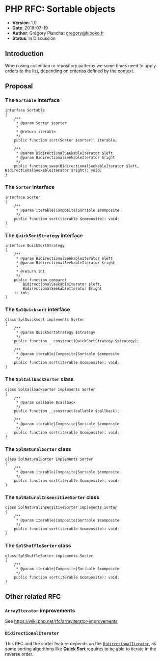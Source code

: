 PHP RFC: Sortable objects
=========================

* **Version**: 1.0
* **Date**: 2018-07-19
* **Author**: Grégory Planchat <gregory@kiboko.fr>
* **Status**: In Discussion

Introduction
------------

When using collection or repository patterns we some times need to apply orders to the list, depending on criterias defined by the context.

Proposal
--------

### The `Sortable` interface

```
interface Sortable
{
    /**
     * @param Sorter $sorter
     *
     * @return iterable
     */
    public function sort(Sorter $sorter): iterable;

    /**
     * @param BidirectionalSeekableIterator $left
     * @param BidirectionalSeekableIterator $right
     */
    public function swap(BidirectionalSeekableIterator $left, BidirectionalSeekableIterator $right): void;
}
```

### The `Sorter` interface

```
interface Sorter
{
    /**
     * @param iterable|Composite|Sortable $composite
     */
    public function sort(iterable $composite): void;
}
```

### The `QuickSortStrategy` interface

```
interface QuickSortStrategy
{
    /**
     * @param BidirectionalSeekableIterator $left
     * @param BidirectionalSeekableIterator $right
     *
     * @return int
     */
    public function compare(
        BidirectionalSeekableIterator $left,
        BidirectionalSeekableIterator $right
    ): int;
}
```

### The `SplQuicksort` interface

```
class SplQuicksort implements Sorter
{
    /**
     * @param QuickSortStrategy $strategy
     */
    public function __construct(QuickSortStrategy $strategy);

    /**
     * @param iterable|Composite|Sortable $composite
     */
    public function sort(iterable $composite): void;
}
```

### The `SplCallbackSorter` class

```
class SplCallbackSorter implements Sorter
{
    /** 
     * @param callbale $callback
     */
    public function __construct(callable $callback);

    /**
     * @param iterable|Composite|Sortable $composite
     */
    public function sort(iterable $composite): void;
}
```

### The `SplNaturalSorter` class

```
class SplNaturalSorter implements Sorter
{
    /**
     * @param iterable|Composite|Sortable $composite
     */
    public function sort(iterable $composite): void;
}
```

### The `SplNaturalInsensitiveSorter` class

```
class SplNaturalInsensitiveSorter implements Sorter
{
    /**
     * @param iterable|Composite|Sortable $composite
     */
    public function sort(iterable $composite): void;
}
```

### The `SplShuffleSorter` class

```
class SplShuffleSorter implements Sorter
{
    /**
     * @param iterable|Composite|Sortable $composite
     */
    public function sort(iterable $composite): void;
}
```

Other related RFC
-----------------

### `ArrayIterator` improvements

See https://wiki.php.net/rfc/arrayiterator-improvements

### `BidirectionalIterator`

This RFC and the sorter feature depends on the [`BidirectionalIterator`](bidirectional-iterator.md), as some sorting algorithms like **Quick Sort** requires to be able to iterate in the reverse order.
